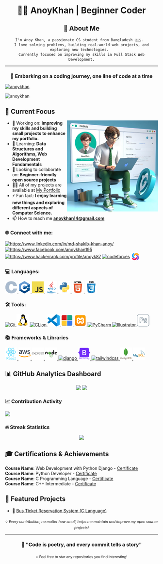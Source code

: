 <h1 align="center"> 👨‍💻 AnoyKhan | Beginner Coder</h1>
<div align="center">

## 👋 About Me
    I'm Anoy Khan, a passionate CS student from Bangladesh 🇧🇩.  
    I love solving problems, building real-world web projects, and exploring new technologies.  
    Currently focused on improving my skills in Full Stack Web Development.

</div>

---
<h3 align="center">🚀  Embarking on a coding journey, one line of code at a time</h3>

<p align="left"> <a href="https://github.com/ryo-ma/github-profile-trophy"><img src="https://github-profile-trophy.vercel.app/?username=anoykhan" alt="anoykhan" /></a> </p>

<p align="left"> <img src="https://komarev.com/ghpvc/?username=anoykhan&label=Profile%20views&color=0e75b6&style=flat" alt="anoykhan" /> </p>

## 🎯 Current Focus
<img align="right" alt="coding" width="300" src="./image/github.png">

- 🔭 Working on:  **Improving my skills and building small projects to enhance my portfolio.**
- 🌱 Learning: **Data Structures and Algorithms, Web Development Fundamentals**
- 👯 Looking to collaborate on: **Beginner-friendly open source projects**
- 👨‍💻 All of my projects are available at [My Portfolio](https://anoykhan.github.io/Portfolio_2nd/)
- ⚡ Fun fact: **I enjoy learning new things and exploring different aspects of Computer Science.**
- 📫 How to reach me **anoykhan14@gmail.com**

<h3 align="left">🌐 Connect with me:</h3>
<p align="left">
<a href="https://linkedin.com/in/md-shakib-khan-anoy/" target="blank"><img align="center" src="https://raw.githubusercontent.com/rahuldkjain/github-profile-readme-generator/master/src/images/icons/Social/linked-in-alt.svg" alt="https://www.linkedin.com/in/md-shakib-khan-anoy/" height="30" width="40" /></a>
<a href="https://www.facebook.com/anoykhan195" target="blank"><img align="center" src="https://raw.githubusercontent.com/rahuldkjain/github-profile-readme-generator/master/src/images/icons/Social/facebook.svg" alt="https://www.facebook.com/anoykhan195" height="30" width="40" /></a>
<a href="https://www.hackerrank.com/profile/anoyk87" target="blank"><img align="center" src="https://raw.githubusercontent.com/rahuldkjain/github-profile-readme-generator/master/src/images/icons/Social/hackerrank.svg" alt="https://www.hackerrank.com/profile/anoyk87" height="30" width="40" /></a>
<a href="https://codeforces.com/profile/anoyk49" target="_blank"><img align="center" src="https://cdn.iconscout.com/icon/free/png-256/codeforces-3521352-2944777.png" alt="codeforces" height="30" width="40" /></a>
<a href="https://sololearn.com/en/profile/29229608" target="_blank"><img align="center" src="./image/sololearn.png" alt="sololearn" height="30" width="30" /></a>
</p>

<h3 align="left">💻 Languages:</h3>
<p align="left"> 
  <!-- Languages -->
  <a href="https://en.wikipedia.org/wiki/C_(programming_language)" target="_blank" rel="noreferrer"> 
    <img src="https://raw.githubusercontent.com/devicons/devicon/master/icons/c/c-original.svg" alt="C" width="40" height="40"/> 
  </a>
  <a href="https://isocpp.org/" target="_blank" rel="noreferrer"> 
    <img src="https://raw.githubusercontent.com/devicons/devicon/master/icons/cplusplus/cplusplus-original.svg" alt="C++" width="40" height="40"/> 
  </a>
  <a href="https://developer.mozilla.org/en-US/docs/Web/JavaScript" target="_blank" rel="noreferrer"> 
    <img src="https://raw.githubusercontent.com/devicons/devicon/master/icons/javascript/javascript-original.svg" alt="JavaScript" width="40" height="40"/> 
  </a>
  <a href="https://www.java.com" target="_blank" rel="noreferrer"> 
    <img src="https://raw.githubusercontent.com/devicons/devicon/master/icons/java/java-original.svg" alt="Java" width="40" height="40"/> 
  </a>
  <a href="https://www.python.org" target="_blank" rel="noreferrer"> 
    <img src="https://raw.githubusercontent.com/devicons/devicon/master/icons/python/python-original.svg" alt="Python" width="40" height="40"/> 
  </a>
  <a href="https://www.w3.org/html/" target="_blank" rel="noreferrer"> 
    <img src="https://raw.githubusercontent.com/devicons/devicon/master/icons/html5/html5-original-wordmark.svg" alt="HTML5" width="40" height="40"/> 
  </a>
  <a href="https://www.w3schools.com/css/" target="_blank" rel="noreferrer"> 
    <img src="https://raw.githubusercontent.com/devicons/devicon/master/icons/css3/css3-original-wordmark.svg" alt="CSS3" width="40" height="40"/> 
  </a>


<!-- Tools -->

<h3 align="left">🛠️ Tools:</h3>
<p align="left">
  <a href="https://git-scm.com/" target="_blank" rel="noreferrer"> 
    <img src="https://www.vectorlogo.zone/logos/git-scm/git-scm-icon.svg" alt="Git" width="40" height="40"/> 
  </a>
  <a href="https://www.linux.org/" target="_blank" rel="noreferrer"> 
    <img src="https://raw.githubusercontent.com/devicons/devicon/master/icons/linux/linux-original.svg" alt="Linux" width="40" height="40"/> 
  </a>
  <a href="https://www.jetbrains.com/clion/" target="_blank" rel="noreferrer"> 
    <img src="https://resources.jetbrains.com/storage/products/clion/img/meta/clion_logo_300x300.png" alt="CLion" width="40" height="40"/>
  </a>
  <a href="https://code.visualstudio.com/" target="_blank" rel="noreferrer"> 
    <img src="https://raw.githubusercontent.com/devicons/devicon/master/icons/vscode/vscode-original.svg" alt="VSCode" width="40" height="40"/> 
  </a>
  <a href="http://www.codeblocks.org/" target="_blank" rel="noreferrer">
  <img src="image/codeblocks_104542.png" alt="CodeBlocks" width="40" height="40"/>
  </a>
  <a href="https://www.apachefriends.org/index.html" target="_blank" rel="noreferrer"> 
  <img src="image/XAMPP.webp" alt="XAMPP" width="40" height="40"/>
  </a>
  <a href="https://www.jetbrains.com/pycharm/" target="_blank" rel="noreferrer"> 
    <img src="https://resources.jetbrains.com/storage/products/pycharm/img/meta/pycharm_logo_300x300.png" alt="PyCharm" width="40" height="40"/>
  </a>
  <a href="https://www.adobe.com/products/illustrator.html" target="_blank" rel="noreferrer"> 
    <img src="https://www.vectorlogo.zone/logos/adobe_illustrator/adobe_illustrator-icon.svg" alt="Illustrator" width="40" height="40"/> 
  </a> 
  <a href="https://www.photoshop.com/en" target="_blank" rel="noreferrer"> 
    <img src="https://raw.githubusercontent.com/devicons/devicon/master/icons/photoshop/photoshop-line.svg" alt="Photoshop" width="40" height="40"/> 
  </a> 
</p>

### 📚 Frameworks & Libraries
<p align="left"> 
  <a href="https://reactjs.org/" target="_blank" rel="noreferrer"> 
    <img src="https://raw.githubusercontent.com/devicons/devicon/master/icons/react/react-original-wordmark.svg" alt="react" width="40" height="40"/> 
  </a>
  <a href="https://aws.amazon.com/" target="_blank" rel="noreferrer"> 
    <img src="https://raw.githubusercontent.com/devicons/devicon/master/icons/amazonwebservices/amazonwebservices-original-wordmark.svg" alt="AWS" width="40" height="40"/> 
  </a>
  <a href="https://expressjs.com/" target="_blank" rel="noreferrer"> 
    <img src="https://raw.githubusercontent.com/devicons/devicon/master/icons/express/express-original-wordmark.svg" alt="express" width="40" height="40"/> 
  </a>
  <a href="https://nodejs.org/" target="_blank" rel="noreferrer"> 
    <img src="https://raw.githubusercontent.com/devicons/devicon/master/icons/nodejs/nodejs-original-wordmark.svg" alt="nodejs" width="40" height="40"/> 
  </a>
  <a href="https://www.djangoproject.com/" target="_blank" rel="noreferrer"> 
    <img src="https://cdn.worldvectorlogo.com/logos/django.svg" alt="django" width="40" height="40"/> 
  </a>
  <a href="https://getbootstrap.com" target="_blank" rel="noreferrer"> 
    <img src="https://raw.githubusercontent.com/devicons/devicon/master/icons/bootstrap/bootstrap-plain-wordmark.svg" alt="bootstrap" width="40" height="40"/> 
  </a> 
  <a href="https://tailwindcss.com/" target="_blank" rel="noreferrer"> 
    <img src="https://www.vectorlogo.zone/logos/tailwindcss/tailwindcss-icon.svg" alt="tailwindcss" width="40" height="40"/> 
  </a>
  <a href="https://www.mongodb.com/" target="_blank" rel="noreferrer"> 
    <img src="https://raw.githubusercontent.com/devicons/devicon/master/icons/mongodb/mongodb-original-wordmark.svg" alt="mongodb" width="40" height="40"/> 
  </a>
  <a href="https://www.mysql.com/" target="_blank" rel="noreferrer"> 
    <img src="https://raw.githubusercontent.com/devicons/devicon/master/icons/mysql/mysql-original-wordmark.svg" alt="mysql" width="40" height="40"/> 
  </a>
</p>

## 📊 GitHub Analytics Dashboard
<div align="center">
  <img height="180em" src="https://github-readme-stats.vercel.app/api/top-langs/?username=AnoyKhan&layout=compact&langs_count=8&theme=tokyonight"/>
  <img height="180em" src="https://github-readme-stats.vercel.app/api?username=AnoyKhan&show_icons=true&theme=tokyonight&include_all_commits=true&count_private=true"/>
</div>

### 📈 Contribution Activity
<img src="https://github-readme-activity-graph.vercel.app/graph?username=AnoyKhan&theme=tokyo-night&bg_color=1a1b27&color=70a5fd&line=bf91f3&point=38bdae&area=true&hide_border=true"/>


### 🔥 Streak Statistics
<p align="center">
  <img src="https://github-readme-streak-stats.herokuapp.com/?user=AnoyKhan&theme=tokyonight&hide_border=true"/>
</p>

## 🎓 Certifications & Achievements
**Course Name**: Web Development with Python Django - [Certificate](https://certificate.citsmp.com/?certificate_id=IAPD-23080123)<br>
**Course Name**: Python Developer - [Certificate](https://www.sololearn.com/certificates/CC-LONIMEMH)<br>
**Course Name**: C Programming Language - [Certificate](https://www.sololearn.com/certificates/CC-RAPGWSIW)<br>
**Course Name**: C++ Intermediate - [Certificate](https://www.sololearn.com/certificates/CC-FVMMQCNI)<br>

## 🚀 Featured Projects

- 🎯 [Bus Ticket Reservation System (C Language)](https://github.com/AnoyKhan/Bus-Ticket-Reservation-System)

<div align="center">
  <sub>💡 <i>Every contribution, no matter how small, helps me maintain and improve my open source projects!</i></sub>
</div>

---

<div align="center">

### 🚀 "Code is poetry, and every commit tells a story"

<sub>⭐ Feel free to star any repositories you find interesting!</sub>
</div>
